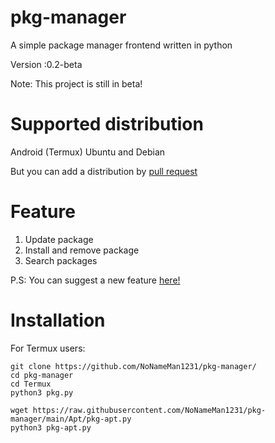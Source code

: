 # pkg-manager
A simple package manager frontend written in python

Version :0.2-beta

Note: This project is still in beta!

# Supported distribution
Android (Termux)
Ubuntu and Debian

But you can add a distribution by [pull request](https://github.com/NoNameMan1231/pkg-manager/pulls)

# Feature

1. Update package
2. Install and remove package
3. Search packages

P.S: You can suggest a new feature [here!](https://github.com/NoNameMan1231/pkg-manager/discussions/2)

# Installation

For Termux users:
```
git clone https://github.com/NoNameMan1231/pkg-manager/
cd pkg-manager
cd Termux
python3 pkg.py
```
```
wget https://raw.githubusercontent.com/NoNameMan1231/pkg-manager/main/Apt/pkg-apt.py
python3 pkg-apt.py
```


